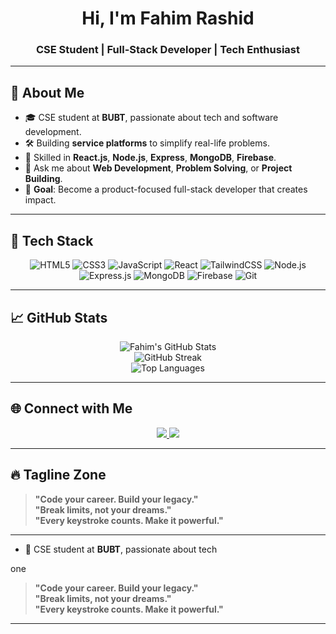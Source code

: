 <!-- Profile Header -->
<h1 align="center">Hi, I'm Fahim Rashid</h1>
<h3 align="center">CSE Student | Full-Stack Developer | Tech Enthusiast</h3>

---

## 🧠 About Me

- 🎓 CSE student at **BUBT**, passionate about tech and software development.
- 🛠 Building **service platforms** to simplify real-life problems.
- 🚀 Skilled in **React.js**, **Node.js**, **Express**, **MongoDB**, **Firebase**.
- 💬 Ask me about **Web Development**, **Problem Solving**, or **Project Building**.
- 🎯 **Goal**: Become a product-focused full-stack developer that creates impact.

---

## 🚀 Tech Stack

<div align="center">

![HTML5](https://img.shields.io/badge/-HTML5-E34F26?logo=html5&logoColor=white&style=for-the-badge)
![CSS3](https://img.shields.io/badge/-CSS3-1572B6?logo=css3&logoColor=white&style=for-the-badge)
![JavaScript](https://img.shields.io/badge/-JavaScript-F7DF1E?logo=javascript&logoColor=black&style=for-the-badge)
![React](https://img.shields.io/badge/-React-61DAFB?logo=react&logoColor=black&style=for-the-badge)
![TailwindCSS](https://img.shields.io/badge/-TailwindCSS-06B6D4?logo=tailwind-css&logoColor=white&style=for-the-badge)
![Node.js](https://img.shields.io/badge/-Node.js-339933?logo=node.js&logoColor=white&style=for-the-badge)
![Express.js](https://img.shields.io/badge/-Express.js-000000?logo=express&logoColor=white&style=for-the-badge)
![MongoDB](https://img.shields.io/badge/-MongoDB-47A248?logo=mongodb&logoColor=white&style=for-the-badge)
![Firebase](https://img.shields.io/badge/-Firebase-FFCA28?logo=firebase&logoColor=black&style=for-the-badge)
![Git](https://img.shields.io/badge/-Git-F05032?logo=git&logoColor=white&style=for-the-badge)

</div>

---

## 📈 GitHub Stats

<div align="center">

<img src="https://github-readme-stats.vercel.app/api?username=fahimrashid3&show_icons=true&theme=tokyonight" alt="Fahim's GitHub Stats" />
<br/>
<img src="https://github-readme-streak-stats.herokuapp.com/?user=fahimrashid3&theme=tokyonight" alt="GitHub Streak" />
<br/>
<img src="https://github-readme-stats.vercel.app/api/top-langs/?username=fahimrashid3&layout=compact&theme=tokyonight" alt="Top Languages" />

</div>

---

## 🌐 Connect with Me

<p align="center">
  <a href="https://www.linkedin.com/in/fahimrashid3">
    <img src="https://img.shields.io/badge/-LinkedIn-0A66C2?logo=linkedin&logoColor=white&style=for-the-badge" />
  </a>
  <a href="https://www.facebook.com/fahimrashid.fb">
    <img src="https://img.shields.io/badge/-Facebook-1877F2?logo=facebook&logoColor=white&style=for-the-badge" />
  </a>
</p>

---

## 🔥 Tagline Zone

> **"Code your career. Build your legacy."**  
> **"Break limits, not your dreams."**  
> **"Every keystroke counts. Make it powerful."**

---

- 💼 CSE student at **BUBT**, passionate about tech 

one
> **"Code your career. Build your legacy."**  
> **"Break limits, not your dreams."**  
> **"Every keystroke counts. Make it powerful."**

---


